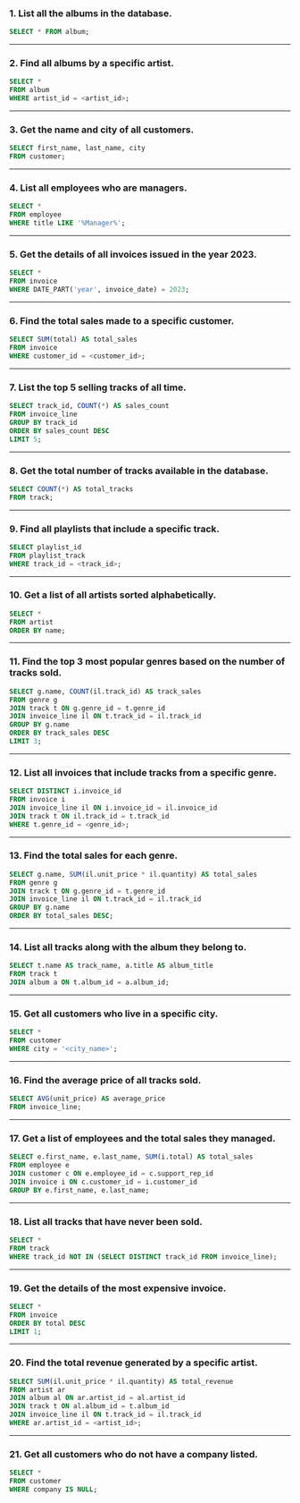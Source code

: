
### 1. **List all the albums in the database.**
```sql
SELECT * FROM album;
```

---

### 2. **Find all albums by a specific artist.**
```sql
SELECT * 
FROM album
WHERE artist_id = <artist_id>;
```

---

### 3. **Get the name and city of all customers.**
```sql
SELECT first_name, last_name, city 
FROM customer;
```

---

### 4. **List all employees who are managers.**
```sql
SELECT * 
FROM employee
WHERE title LIKE '%Manager%';
```

---

### 5. **Get the details of all invoices issued in the year 2023.**
```sql
SELECT * 
FROM invoice
WHERE DATE_PART('year', invoice_date) = 2023;
```

---

### 6. **Find the total sales made to a specific customer.**
```sql
SELECT SUM(total) AS total_sales
FROM invoice
WHERE customer_id = <customer_id>;
```

---

### 7. **List the top 5 selling tracks of all time.**
```sql
SELECT track_id, COUNT(*) AS sales_count
FROM invoice_line
GROUP BY track_id
ORDER BY sales_count DESC
LIMIT 5;
```

---

### 8. **Get the total number of tracks available in the database.**
```sql
SELECT COUNT(*) AS total_tracks 
FROM track;
```

---

### 9. **Find all playlists that include a specific track.**
```sql
SELECT playlist_id 
FROM playlist_track
WHERE track_id = <track_id>;
```

---

### 10. **Get a list of all artists sorted alphabetically.**
```sql
SELECT * 
FROM artist
ORDER BY name;
```

---

### 11. **Find the top 3 most popular genres based on the number of tracks sold.**
```sql
SELECT g.name, COUNT(il.track_id) AS track_sales
FROM genre g
JOIN track t ON g.genre_id = t.genre_id
JOIN invoice_line il ON t.track_id = il.track_id
GROUP BY g.name
ORDER BY track_sales DESC
LIMIT 3;
```

---

### 12. **List all invoices that include tracks from a specific genre.**
```sql
SELECT DISTINCT i.invoice_id
FROM invoice i
JOIN invoice_line il ON i.invoice_id = il.invoice_id
JOIN track t ON il.track_id = t.track_id
WHERE t.genre_id = <genre_id>;
```

---

### 13. **Find the total sales for each genre.**
```sql
SELECT g.name, SUM(il.unit_price * il.quantity) AS total_sales
FROM genre g
JOIN track t ON g.genre_id = t.genre_id
JOIN invoice_line il ON t.track_id = il.track_id
GROUP BY g.name
ORDER BY total_sales DESC;
```

---

### 14. **List all tracks along with the album they belong to.**
```sql
SELECT t.name AS track_name, a.title AS album_title
FROM track t
JOIN album a ON t.album_id = a.album_id;
```

---

### 15. **Get all customers who live in a specific city.**
```sql
SELECT * 
FROM customer
WHERE city = '<city_name>';
```

---

### 16. **Find the average price of all tracks sold.**
```sql
SELECT AVG(unit_price) AS average_price 
FROM invoice_line;
```

---

### 17. **Get a list of employees and the total sales they managed.**
```sql
SELECT e.first_name, e.last_name, SUM(i.total) AS total_sales
FROM employee e
JOIN customer c ON e.employee_id = c.support_rep_id
JOIN invoice i ON c.customer_id = i.customer_id
GROUP BY e.first_name, e.last_name;
```

---

### 18. **List all tracks that have never been sold.**
```sql
SELECT * 
FROM track
WHERE track_id NOT IN (SELECT DISTINCT track_id FROM invoice_line);
```

---

### 19. **Get the details of the most expensive invoice.**
```sql
SELECT * 
FROM invoice
ORDER BY total DESC
LIMIT 1;
```

---

### 20. **Find the total revenue generated by a specific artist.**
```sql
SELECT SUM(il.unit_price * il.quantity) AS total_revenue
FROM artist ar
JOIN album al ON ar.artist_id = al.artist_id
JOIN track t ON al.album_id = t.album_id
JOIN invoice_line il ON t.track_id = il.track_id
WHERE ar.artist_id = <artist_id>;
```

---

### 21. **Get all customers who do not have a company listed.**
```sql
SELECT * 
FROM customer
WHERE company IS NULL;
```

